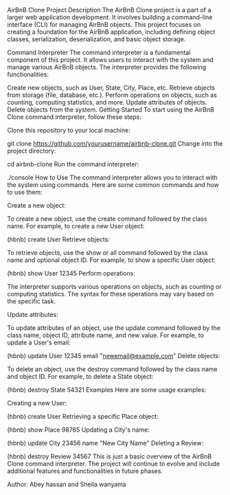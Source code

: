 AirBnB Clone Project
Description
The AirBnB Clone project is a part of a larger web application development. It involves building a command-line interface (CLI) for managing AirBnB objects. This project focuses on creating a foundation for the AirBnB application, including defining object classes, serialization, deserialization, and basic object storage.

Command Interpreter
The command interpreter is a fundamental component of this project. It allows users to interact with the system and manage various AirBnB objects. The interpreter provides the following functionalities:

Create new objects, such as User, State, City, Place, etc.
Retrieve objects from storage (file, database, etc.).
Perform operations on objects, such as counting, computing statistics, and more.
Update attributes of objects.
Delete objects from the system.
Getting Started
To start using the AirBnB Clone command interpreter, follow these steps:

Clone this repository to your local machine:

git clone https://github.com/yourusername/airbnb-clone.git
Change into the project directory:

cd airbnb-clone
Run the command interpreter:

./console
How to Use
The command interpreter allows you to interact with the system using commands. Here are some common commands and how to use them:

Create a new object:

To create a new object, use the create command followed by the class name. For example, to create a new User object:

(hbnb) create User
Retrieve objects:

To retrieve objects, use the show or all command followed by the class name and optional object ID. For example, to show a specific User object:

(hbnb) show User 12345
Perform operations:

The interpreter supports various operations on objects, such as counting or computing statistics. The syntax for these operations may vary based on the specific task.

Update attributes:

To update attributes of an object, use the update command followed by the class name, object ID, attribute name, and new value. For example, to update a User's email:

(hbnb) update User 12345 email "newemail@example.com"
Delete objects:

To delete an object, use the destroy command followed by the class name and object ID. For example, to delete a State object:

(hbnb) destroy State 54321
Examples
Here are some usage examples:

Creating a new User:

(hbnb) create User
Retrieving a specific Place object:

(hbnb) show Place 98765
Updating a City's name:

(hbnb) update City 23456 name "New City Name"
Deleting a Review:

(hbnb) destroy Review 34567
This is just a basic overview of the AirBnB Clone command interpreter. The project will continue to evolve and include additional features and functionalities in future phases.

Author: Abey hassan and Sheila wanyama
